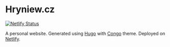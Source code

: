 # Hryniew.cz

[![Netlify Status](https://api.netlify.com/api/v1/badges/7918521b-5be6-4d1f-b8ed-afdf03d34afc/deploy-status)](https://app.netlify.com/sites/hryniew/deploys)

A personal website. Generated using [Hugo](https://gohugo.io/) with [Congo](https://git.io/hugo-congo) theme. Deployed on [Netlify](https://netlify.com/).
